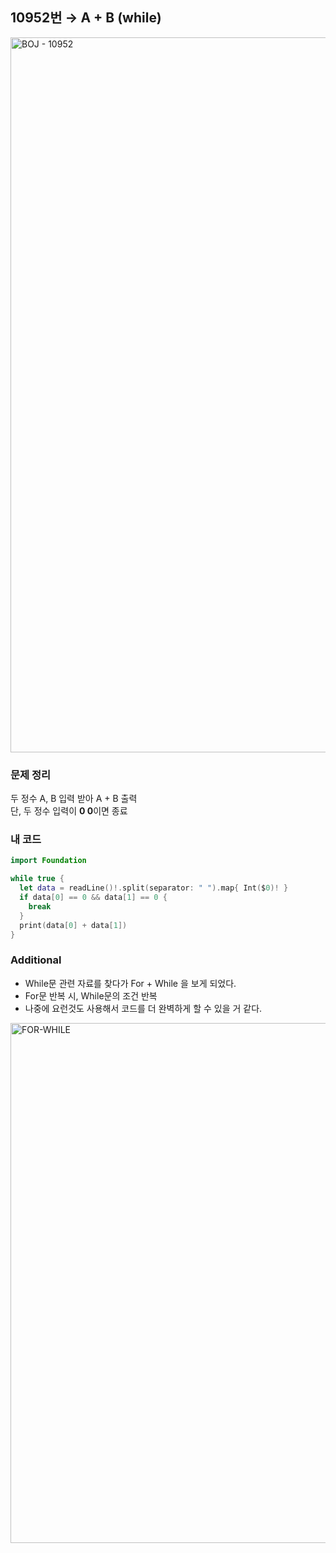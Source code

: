 ## 10952번 → A + B (while)
<img width="1144" alt="BOJ - 10952" alt = "10952번문제" src="https://user-images.githubusercontent.com/64394744/132146919-6bf0a9a6-2206-47e0-b1a8-3fedef5a118b.png">


### 문제 정리
두 정수 A, B 입력 받아 A + B 출력 </br>
단, 두 정수 입력이 **0 0**이면 종료

### 내 코드
```swift
import Foundation

while true {
  let data = readLine()!.split(separator: " ").map{ Int($0)! }
  if data[0] == 0 && data[1] == 0 {
    break
  }
  print(data[0] + data[1])
}
```

### Additional

- While문 관련 자료를 찾다가 For + While 을 보게 되었다.
- For문 반복 시, While문의 조건 반복
- 나중에 요런것도 사용해서 코드를 더 완벽하게 할 수 있을 거 같다.
<img width="832" alt="FOR-WHILE" src="https://user-images.githubusercontent.com/64394744/132147036-6f1ca902-515e-44c5-afbc-fa15edb29163.png">

